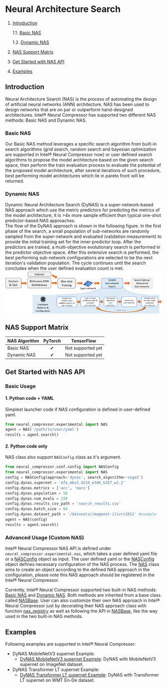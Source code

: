 # Neural Architecture Search

1. [Introduction](#introduction)

    1.1. [Basic NAS](#basic-nas)

    1.2. [Dynamic NAS](#dynamic-nas)

2. [NAS Support Matrix](#nas-support-matrix)
3. [Get Started with NAS API](#get-started-with-nas-api)
4. [Examples](#examples)

## Introduction
Neural Architecture Search (NAS) is the process of automating the design of artificial neural networks (ANN) architecture. NAS has been used to design networks that are on par or outperform hand-designed architectures. Intel® Neural Compressor has supported two different NAS methods: Basic NAS and Dynamic NAS.

### Basic NAS
Our Basic NAS method leverages a specific search algorithm from built-in search algorithms (grid search, random search and bayesian optimization are supported in Intel® Neural Compressor now) or user defined search algorithms to propose the model architecture based on the given search space, then perform the train evaluation process to evaluate the potential of the proposed model architecture, after several iterations of such procedure, best performing model architectures which lie in pareto front will be returned.

### Dynamic NAS
Dynamic Neural Architecture Search (DyNAS) is a super-network-based NAS approach which use the metric predictors for predicting the metrics of the model architecture, it is >4x more sample efficient than typical one-shot predictor-based NAS approaches.
<br>
The flow of the DyNAS approach is shown in the following figure. In the first phase of the search, a small population of sub-networks are randomly sampled from the super-network and evaluated (validation measurement) to provide the initial training set for the inner predictor loop. After the predictors are trained, a multi-objective evolutionary search is performed in the predictor objective space. After this extensive search is performed, the best performing sub-network configurations are selected to be the next iteration's validation population. The cycle continues until the search concludes when the user defined evaluation count is met.
<br>
![DyNAS Workflow](./_static/imgs/dynas.png)

## NAS Support Matrix

|NAS Algorithm     |PyTorch   |TensorFlow |
|------------------|:--------:|:---------:|
|Basic NAS         |&#10004;  |Not supported yet|
|Dynamic NAS       |&#10004;  |Not supported yet|

## Get Started with NAS API

### Basic Usage

#### 1. Python code + YAML

Simplest launcher code if NAS configuration is defined in user-defined yaml.

```python
from neural_compressor.experimental import NAS
agent = NAS('/path/to/user/yaml')
results = agent.search()
```

#### 2. Python code only

NAS class also support `NASConfig` class as it's argument.

```python
from neural_compressor.conf.config import NASConfig
from neural_compressor.experimental import NAS
config = NASConfig(approach='dynas', search_algorithm='nsga2')
config.dynas.supernet = 'ofa_mbv3_d234_e346_k357_w1.2'
config.dynas.metrics = ['acc', 'macs']
config.dynas.population = 50
config.dynas.num_evals = 250
config.dynas.results_csv_path = 'search_results.csv'
config.dynas.batch_size = 64
config.dynas.dataset_path = '/datasets/imagenet-ilsvrc2012' #example
agent = NAS(config)
results = agent.search()
```

### Advanced Usage (Custom NAS)

Intel® Neural Compressor NAS API is defined under `neural_compressor.experimental.nas`, which takes a user defined yaml file or a [NASConfig](../../neural_compressor/conf/config.py#NASConfig) object as input. The user defined yaml or the [NASConfig](../../neural_compressor/conf/config.py#NASConfig) object defines necessary configuration of the NAS process. The [NAS](../../neural_compressor/experimental/nas/nas.py#NAS) class aims to create an object according to the defined NAS approach in the configuration, please note this NAS approach should be registered in the Intel® Neural Compressor.

Currently, Intel® Neural Compressor supported two built-in NAS methods: [Basic NAS](../../neural_compressor/experimental/nas/basic_nas.py#BasicNAS) and [Dynamic NAS](../../neural_compressor/experimental/nas/dynas.py#DyNAS). Both methods are inherited from a base class called [NASBase](../../neural_compressor/experimental/nas/nas.py#NASBase). User can also customize their own NAS approach in Intel® Neural Compressor just by decorating their NAS approach class with function [nas_registry](../../neural_compressor/experimental/nas/nas_utils.py#nas_registry) as well as following the API in [NASBase](../../neural_compressor/experimental/nas/nas.py#NASBase), like the way used in the two built-in NAS methods.

## Examples

Following examples are supported in Intel® Neural Compressor:

- DyNAS MobileNetV3 supernet Example:
  - [DyNAS MobileNetV3 supernet Example](../examples/notebook/dynas/MobileNetV3_Supernet_NAS.ipynb): DyNAS with MobileNetV3 supernet on ImageNet dataset.
- DyNAS Transformer LT supernet Example:
  - [DyNAS Transformer LT supernet Example](../examples/notebook/dynas/Transformer_LT_Supernet_NAS.ipynb): DyNAS with Transformer LT supernet on WMT En-De dataset.
